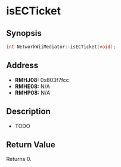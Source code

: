 # isECTicket



Synopsis
--------
```C++
int NetworkWiiMediator::isECTicket(void);
```



Address
-------
 * __RMHJ08:__ 0x803f7fcc
 * __RMHE08:__ N/A
 * __RMHP08:__ N/A



Description
-----------
 * TODO



Return Value
------------
Returns 0.
